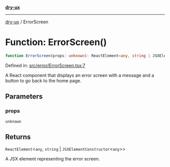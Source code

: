 [**dry-ux**](../README.md)

***

[dry-ux](../README.md) / ErrorScreen

# Function: ErrorScreen()

```ts
function ErrorScreen(props: unknown): ReactElement<any, string | JSXElementConstructor<any>>
```

Defined in: [src/error/ErrorScreen.tsx:7](https://github.com/navedr/dry-ux/blob/709faf84d0a46bbe07884742afd585685ac19a7a/src/error/ErrorScreen.tsx#L7)

A React component that displays an error screen with a message and a button to go back to the home page.

## Parameters

### props

`unknown`

## Returns

`ReactElement`\<`any`, `string` \| `JSXElementConstructor`\<`any`\>\>

A JSX element representing the error screen.
